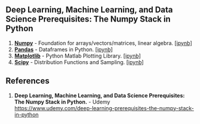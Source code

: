 ## Deep Learning, Machine Learning, and Data Science Prerequisites: The Numpy Stack in Python

1.  **[Numpy](https://github.com/nkuhta/Numpy-Stack/tree/master/Numpy)** - Foundation for arrays/vectors/matrices, linear algebra.  [[ipynb]](https://github.com/nkuhta/Numpy-Stack/blob/master/Numpy/Numpy.ipynb)
2.  **[Pandas](https://github.com/nkuhta/Numpy-Stack/tree/master/Pandas)** - Dataframes in Python.  [[ipynb]](https://github.com/nkuhta/Numpy-Stack/blob/master/Pandas/Pandas.ipynb)
3.  **[Matplotlib](https://github.com/nkuhta/Numpy-Stack/tree/master/Matplotlib)** - Python Matlab Plotting Library.  [[ipynb]](https://github.com/nkuhta/Numpy-Stack/blob/master/Matplotlib/Matplotlib.ipynb)
4.  **[Scipy](https://github.com/nkuhta/Numpy-Stack/tree/master/Scipy)** - Distribution Functions and Sampling.  [[ipynb]](https://github.com/nkuhta/Numpy-Stack/blob/master/Scipy/Scipy.ipynb)

##  References
1.  **Deep Learning, Machine Learning, and Data Science Prerequisites: The Numpy Stack in Python.** - Udemy   
	https://www.udemy.com/deep-learning-prerequisites-the-numpy-stack-in-python